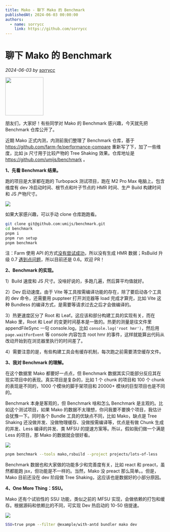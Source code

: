 ```yaml
---
title: Mako - 聊下 Mako 的 Benchmark
publishedAt: 2024-06-03 00:00:00
authors:
  - name: sorrycc
    link: https://github.com/sorrycc
---
```


# 聊下 Mako 的 Benchmark

_2024-06-03 by [sorrycc](https://github.com/sorrycc)_

<img src="https://img.alicdn.com/imgextra/i4/O1CN01dvFN0j1e2rYBJpJGJ_!!6000000003814-2-tps-2048-2048.png" width="120" height="120" />

朋友们，大家好！有些同学对 Mako 的 Benchmark 感兴趣，今天就先把 Benchmark 仓库公开了。

近期 Mako 正式内测，内测前我们整理了 Benchmark 仓库，基于 https://github.com/farm-fe/performance-compare 重新写了下，加了一些维度，比如 js 尺寸用于比较产物的 Tree Shaking 效果。仓库地址是 https://github.com/umijs/benchmark 。

**1、先看 Benchmark 结果。**

跑的项目是大家都在跑的 Turbopack 测试项目，跑在 M2 Pro Max 电脑上。包含维度有 dev 冷启动时间、根节点和叶子节点的 HMR 时间、生产 Build 构建时间和 JS 产物尺寸。

![](https://res.cloudinary.com/sorrycc/image/upload/v1717062514/blog/smnzhuk1.png)

如果大家感兴趣，可以手动 clone 仓库跑跑看。

```bash
git clone git@github.com:umijs/benchmark.git
cd benchmark
pnpm i
pnpm run setup
pnpm benchmark
```

注：Farm 使用 API 的方式[没有尝试成功](https://github.com/umijs/benchmark/issues/1)，所以没有生成 HMR 数据；RsBuild 升级 0.7 [遇到点问题](https://github.com/umijs/benchmark/issues/8)，所以目前还是 0.6。欢迎 PR！

**2、Benchmark 的实现。**

1）Build 速度和 JS 尺寸。没啥好说的，多跑几遍，然后算平均值就好。

2）Dev 启动速度。由于 Vite 等工具按需编译功能的存在，除了要启动各个工具的 dev 命令，还需要用 puppteer 打开浏览器等 load 完成才算完，比如 Vite 这种 Bundless 的编译方式，是需要等请求过去之后才会做编译的。

3）热更速度区分了 Root 和 Leaf。这应该和部分构建工具的实现有关，而在 Mako 里，Root 和 Leaf 的变更时间基本是一致的。热更的测量是往文件里 appendFileSync 一句 console.log，比如 `console.log('root hmr')`，然后用 `page.waitForEvent` 等 console 内容包含 root hmr 的事件，这样就能算出代码从改动开始到在浏览器里执行的时间差了。

4）需要注意的是，有些构建工具会有缓存机制，每次跑之前需要清空缓存文件。

**3、我对 Benchmark 的理解。**

在这个数据里 Mako 都要好一点点，但 Benchmark 数据其实只能部分反应其在现实项目中的表现。真实项目是复杂的，比如 1 个 chunk 的项目和 100 个 chunk 的表现是不同的，1000 个模块的脚手架项目和 20000+ 模块的巨型项目也是不同的。

Benchmark 本身是客观的，但 Benchmark 啥和怎么 Benchmark 是主观的。比如这个测试项目，如果 Mako 的数据不太理想，你问我要不要换个项目，我估计会犹豫一下。同时各个 Bundle 工具的优缺点不同，比如 Mako，缺点是 Tree Shaking 还没做并发、没做物理缓存、没做按需编译等，优点是有做 Chunk 生成的并发、Less 编译的并发、类 MFSU 的提速方案等。所以，假如我们做一个满是 Less 的项目，那 Mako 的数据就会很好看。

![](https://res.cloudinary.com/sorrycc/image/upload/v1717406852/blog/blxe7k53.png)

```bash
pnpm benchmark --tools mako,rsbuild --project projects/lots-of-less
```

Benchmark 数据也和大家做的功能多少和完善度有关，比如 react 和 preact，虽然都能跑 jsx，但功能是不一样的。当然，Mako 没 preact 那么简单。。但是，Mako 目前还没在 dev 阶段做 Tree Shaking，这应该也是数据好的小部分原因。

**4、One More Thing：SSU。**

Mako 还有个试验性的 SSU 功能，类似之前的 MFSU 实现，会做依赖的打包和缓存。根据源码和依赖比的不同，可实现 Dev 热启动的 10-50 倍提速。

![](https://res.cloudinary.com/sorrycc/image/upload/v1717407008/blog/r09xaxke.png)

```bash
SSU=true pnpm --filter @example/with-antd bundler mako dev
```
